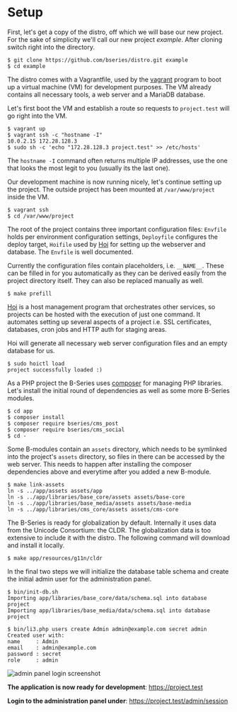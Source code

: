 # Setup

First, let's get a copy of the distro, off which we will base our new project. For the sake of simplicity we'll call our new project _example_. After cloning switch right into the directory.
```
$ git clone https://github.com/bseries/distro.git example
$ cd example
```

The distro comes with a Vagrantfile, used by the [vagrant](https://www.vagrantup.com/) program to boot up a virtual machine (VM) for development purposes. The VM already contains all necessary tools, a web server and a MariaDB database.  

Let's first boot the VM and establish a route so requests to `project.test` will go right into the VM.
```
$ vagrant up
$ vagrant ssh -c "hostname -I"
10.0.2.15 172.28.128.3
$ sudo sh -c 'echo "172.28.128.3 project.test" >> /etc/hosts'
```

The `hostname -I` command often returns multiple IP addresses, use the one that looks the most legit to you (usually its the last one).

Our development machine is now running nicely, let's continue setting up the project. The outside project has been mounted at `/var/www/project` inside the VM.
```
$ vagrant ssh
$ cd /var/www/project
```

The root of the project contains three important configuration files: `Envfile` holds per environment configuration settings, `Deployfile` configures the deploy target, `Hoifile` used by [Hoi](https://github.com/atelierdisko/hoi) for setting up the webserver and database. The `Envfile` is well documented.

Currently the configuration files contain placeholders, i.e. `__NAME__`. These can be filled in for you automatically as they can be derived easily from the project directory itself. They can also be replaced manually as well.
```
$ make prefill
```

[Hoi](https://github.com/atelierdisko/hoi) is a host management program that orchestrates other services, so projects can be hosted with the execution of just one command. It automates setting up
several aspects of a project i.e. SSL certificates, databases, cron jobs and HTTP auth for staging areas.

Hoi will generate all necessary web server configuration files and an empty database for us.
```
$ sudo hoictl load
project successfully loaded :)
```

As a PHP project the B-Series uses [composer](https://getcomposer.org/) for managing PHP libraries. Let's install the initial round of dependencies as well as some more B-Series modules.
```
$ cd app
$ composer install
$ composer require bseries/cms_post
$ composer require bseries/cms_social
$ cd -
```

Some B-modules contain an `assets` directory, which needs to be symlinked into the project's `assets` directory, so files in there can be accessed by the web server. This needs to happen after installing the composer dependencies above and everytime after you added a new B-module.
```
$ make link-assets
ln -s ../app/assets assets/app
ln -s ../app/libraries/base_core/assets assets/base-core
ln -s ../app/libraries/base_media/assets assets/base-media
ln -s ../app/libraries/cms_core/assets assets/cms-core
```

The B-Series is ready for globalization by default. Internally it uses data from the Unicode Consortium: the CLDR. The globalization data is too extensive to include it with the distro. The following command will download and install it locally.
```
$ make app/resources/g11n/cldr
```

In the final two steps we will initialize the database table schema and create the initial admin user for the administration panel.
```
$ bin/init-db.sh
Importing app/libraries/base_core/data/schema.sql into database project
Importing app/libraries/base_media/data/schema.sql into database project

$ bin/li3.php users create Admin admin@example.com secret admin
Created user with:
name     : Admin
email    : admin@example.com
password : secret
role     : admin
```

![admin panel login screenshot](http://b-series.org/assets/v:1+9cc014f/app/img/login.png)

**The application is now ready for development**: https://project.test

**Login to the administration panel under**: https://project.test/admin/session
